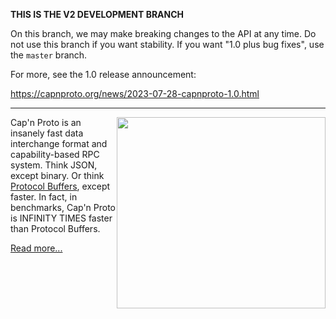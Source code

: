 **THIS IS THE V2 DEVELOPMENT BRANCH**

On this branch, we may make breaking changes to the API at any time. Do not use this branch if you want stability. If you want "1.0 plus bug fixes", use the `master` branch.

For more, see the 1.0 release announcement:

https://capnproto.org/news/2023-07-28-capnproto-1.0.html

------------------------------------------------------------

<img src='http://kentonv.github.io/capnproto/images/infinity-times-faster.png' style='width:334px; height:306px; float: right;'>

Cap'n Proto is an insanely fast data interchange format and capability-based RPC system. Think
JSON, except binary. Or think [Protocol Buffers](https://github.com/google/protobuf), except faster.
In fact, in benchmarks, Cap'n Proto is INFINITY TIMES faster than Protocol Buffers.

[Read more...](http://kentonv.github.io/capnproto/)
